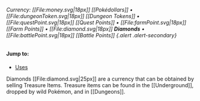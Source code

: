 ###### Currency: [[File:money.svg|18px]] [[Pokédollars]] • [[File:dungeonToken.svg|18px]] [[Dungeon Tokens]] • [[File:questPoint.svg|18px]] [[Quest Points]] • [[File:farmPoint.svg|18px]] [[Farm Points]] • [[File:diamond.svg|18px]]  **Diamonds** • [[File:battlePoint.svg|18px]] [[Battle Points]] {.alert .alert-secondary}

#### Jump to:
* [Uses](#uses)

Diamonds [[File:diamond.svg|25px]] are a currency that can be obtained by selling Treasure Items. Treasure items can be found in the [[Underground]], dropped by wild Pokémon, and in [[Dungeons]].
